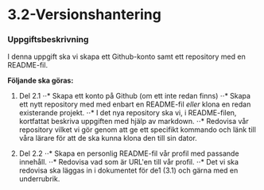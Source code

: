 # 3.2-Versionshantering

### Uppgiftsbeskrivning
I denna uppgift ska vi skapa ett Github-konto samt ett repository med en README-fil.

**Följande ska göras:**

1. Del 2.1
⋅⋅* Skapa ett konto på Github (om ett inte redan finns)
⋅⋅* Skapa ett nytt repository med med enbart en README-fil *eller* klona en redan existerande projekt.
⋅⋅* I det nya repository ska vi, i README-filen, kortfattat beskriva uppgiften med hjälp av markdown.
⋅⋅* Redovisa vår repository vilket vi gör genom att ge ett specifikt kommando och länk till våra lärare för att de ska kunna klona den till sin dator. 

2. Del 2.2
⋅⋅* Skapa en personlig README-fil vår profil med passande innehåll.
⋅⋅* Redovisa vad som är URL'en till vår profil.
⋅⋅* Det vi ska redovisa ska läggas in i dokumentet för de1 (3.1) och gärna med en underrubrik.

